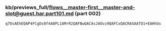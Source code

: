 ### kb/previews_full/flows__master-first__master-and-slot@guest.har.part101.md (part 002)

```md
q7OsAEhEQAP4FCgDs8f4A8PL1AMrR2QAFBwQACAsJAOvz9QAFCxQACRASAATO1+EAHhUs
```

```
